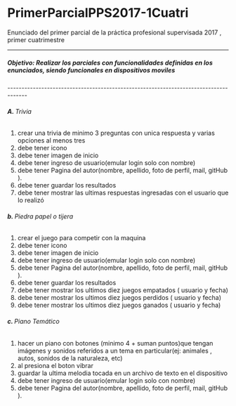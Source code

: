 # PrimerParcialPPS2017-1Cuatri
Enunciado del primer parcial de la práctica profesional supervisada 2017 , primer cuatrimestre



-------------------------------------------------------------------------------------
<h5>Objetivo: Realizar los parciales con funcionalidades definidas en los enunciados, siendo funcionales en dispositivos moviles</h5>
-------------------------------------------------------------------------------------

<h6 id="inicializacionDelObjeto"> <strong>A. </strong> Trivia</h6>
<ol>
	<li>crear una trivia de minimo 3 preguntas con unica respuesta y varias opciones al menos tres  </li>
  <li> debe tener   icono</li>
  <li> debe tener  imagen de inicio </li>
  <li> debe tener  ingreso de usuario(emular login solo con nombre)</li>
  <li> debe tener Pagina del autor(nombre, apellido, foto de perfil, mail, gitHub  ). </li>
  <li> debe tener guardar los resultados </li>
   <li> debe tener mostrar las ultimas respuestas ingresadas con el usuario que lo realizó </li>

</ol>
<h6 id="inicializacionDelObjeto"> <strong>b. </strong> Piedra papel o tijera</h6>
<ol>
	<li>crear el juego para competir con la maquina </li>
  <li> debe tener   icono</li>
  <li> debe tener  imagen de inicio </li>
  <li> debe tener  ingreso de usuario(emular login solo con nombre)</li>
  <li> debe tener Pagina del autor(nombre, apellido, foto de perfil, mail, gitHub  ). </li>
   <li> debe tener guardar los resultados </li>
   <li> debe tener mostrar los ultimos diez juegos empatados ( usuario y fecha)  </li>
   <li> debe tener mostrar los ultimos diez juegos perdidos ( usuario y fecha)  </li>
   <li> debe tener mostrar los ultimos diez juegos ganados ( usuario y fecha)  </li>
</ol>
<h6 id="inicializacionDelObjeto"> <strong>c. </strong> Piano Temático</h6>
<ol>
	<li>hacer un piano con botones (minimo 4 + suman puntos)que tengan imágenes  y sonidos referidos a un tema en particular(ej: animales , autos, sonidos de la naturaleza, etc)   </li>
  <li> al presiona el boton vibrar</li>
  <li> guardar la ultima melodia tocada en un archivo de texto en el dispositivo</li>
  <li> debe tener  ingreso de usuario(emular login solo con nombre)</li>
  <li> debe tener Pagina del autor(nombre, apellido, foto de perfil, mail, gitHub  ). </li>


</ol>
